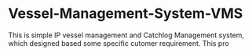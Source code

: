 # Vessel-Management-System-VMS
This is simple IP vessel management and Catchlog Management system, which designed based some specific cutomer requirement. This pro










